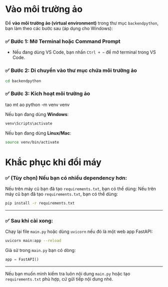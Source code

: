 # Vào môi trường ảo

Để **vào môi trường ảo (virtual environment)** trong thư mục `backendpython`, bạn làm theo các bước sau (áp dụng cho Windows):

### ✅ Bước 1: Mở Terminal hoặc Command Prompt

* Nếu đang dùng VS Code, bạn nhấn `Ctrl + ~` để mở terminal trong VS Code.

### ✅ Bước 2: Di chuyển vào thư mục chứa môi trường ảo

```bash
cd backendpython
```

### ✅ Bước 3: Kích hoạt môi trường ảo
tao mt ao
python -m venv venv

Nếu bạn đang dùng **Windows**:

```bash
venv\Scripts\activate
```

Nếu bạn đang dùng **Linux/Mac**:

```bash
source venv/bin/activate
```


# Khắc phục khi đổi máy

### ✅ (Tùy chọn) Nếu bạn có nhiều dependency hơn:

Nếu trên máy cũ bạn đã tạo `requirements.txt`, bạn có thể dùng:
Nếu trên máy cũ bạn đã tạo `requirements.txt`, bạn có thể dùng:

```bash
pip install -r requirements.txt
```

---

### ✅ Sau khi cài xong:

Chạy lại file `main.py` hoặc dùng `uvicorn` nếu đó là một web app FastAPI:

```bash
uvicorn main:app --reload
```

Giả sử trong `main.py` bạn có dòng:

```python
app = FastAPI()
```

---

Nếu bạn muốn mình kiểm tra luôn nội dung `main.py` hoặc tạo `requirements.txt` phù hợp, cứ gửi tiếp nội dung nhé.
